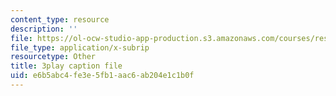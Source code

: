 ```yaml
---
content_type: resource
description: ''
file: https://ol-ocw-studio-app-production.s3.amazonaws.com/courses/res-10-s95-physics-of-covid-19-transmission-fall-2020/e6b5abc4fe3e5fb1aac6ab204e1c1b0f_eAHDiT40fkU.vtt
file_type: application/x-subrip
resourcetype: Other
title: 3play caption file
uid: e6b5abc4-fe3e-5fb1-aac6-ab204e1c1b0f
---
```

